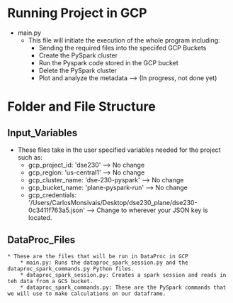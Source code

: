 # Running Project in GCP
* main.py
    * This file will initiate the execution of the whole program including:
        - Sending the required files into the speciifed GCP Buckets
        - Create the PySpark cluster
        - Run the Pyspark code stored in the GCP bucket
        - Delete the PySpark cluster
        - Plot and analyze the metadata --> (In progress, not done yet)

# Folder and File Structure
## Input_Variables
* These files take in the user specified variables needed for the project such as:
    * gcp_project_id: 'dse230' --> No change
    * gcp_region: 'us-central1' --> No change
    * gcp_cluster_name: 'dse-230-pyspark' --> No change
    * gcp_bucket_name: 'plane-pyspark-run' --> No change    
    * gcp_credentials: '/Users/CarlosMonsivais/Desktop/dse230_plane/dse230-0c3411f763a5.json' --> Change to wherever your JSON key is located.



## DataProc_Files
    * These are the files that will be run in DataProc in GCP 
        * main.py: Runs the dataproc_spark_session.py and the dataproc_spark_commands.py Python files.
        * dataproc_spark_session.py: Creates a spark session and reads in teh data from a GCS bucket.
        * dataproc_spark_commands.py: These are the PySpark commands that we will use to make calculations on our dataframe.



